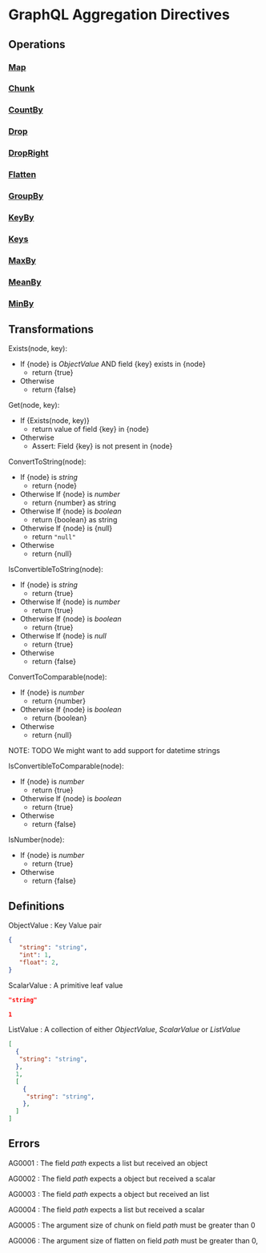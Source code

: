 # GraphQL Aggregation Directives
## Operations
### [Map](Operations/Map/Map.md)
### [Chunk](Operations/Chunk/Chunk.md)
### [CountBy](Operations/CountBy/CountBy.md)
### [Drop](Operations/Drop/Drop.md)
### [DropRight](Operations/Drop/DropRight.md)
### [Flatten](Operations/Flatten/Flatten.md)
### [GroupBy](Operations/GroupBy/GroupBy.md)
### [KeyBy](Operations/KeyBy/KeyBy.md)
### [Keys](Operations/Keys/Keys.md)
### [MaxBy](Operations/MaxBy/MaxBy.md)
### [MeanBy](Operations/MeanBy/MeanBy.md)
### [MinBy](Operations/MinBy/MinBy.md)

## Transformations
Exists(node, key):
  * If {node} is *ObjectValue* AND field {key} exists in {node}
    * return {true}
  * Otherwise
    * return {false}

Get(node, key):
  * If {Exists(node, key)}
    * return value of field {key} in {node}
  * Otherwise
    * Assert: Field {key} is not present in {node}

ConvertToString(node):
  * If {node} is *string*
    * return {node}
  * Otherwise If {node} is *number*
    * return {number} as string
  * Otherwise If {node} is *boolean*
    * return {boolean} as string
  * Otherwise If {node} is {null}
    * return `"null"`
  * Otherwise  
    * return {null}

IsConvertibleToString(node):
  * If {node} is *string*
    * return {true}
  * Otherwise If {node} is *number*
    * return {true}
  * Otherwise If {node} is *boolean*
    * return {true}
  * Otherwise If {node} is *null*
    * return {true}
  * Otherwise  
    * return {false}

ConvertToComparable(node):
  * If {node} is *number*
    * return {number} 
  * Otherwise If {node} is *boolean*
    * return {boolean} 
  * Otherwise  
    * return {null}

NOTE: TODO We might want to add support for datetime strings

IsConvertibleToComparable(node):
  * If {node} is *number*
    * return {true}
  * Otherwise If {node} is *boolean*
    * return {true}
  * Otherwise  
    * return {false}

IsNumber(node):
  * If {node} is *number*
    * return {true}
  * Otherwise  
    * return {false}


## Definitions
ObjectValue
: Key Value pair

```json example
{
   "string": "string",
   "int": 1,
   "float": 2,
}
```

ScalarValue
: A primitive leaf value

```json example
"string"
```
```json example
1
```

ListValue
: A collection of either  *ObjectValue*, *ScalarValue* or *ListValue*

```json example
[ 
  {
   "string": "string",
  },
  1,
  [
    {
     "string": "string",
    },
  ]
]
```


## Errors 
AG0001
: The field *path* expects a list but received an object

AG0002
: The field *path* expects a object but received a scalar

AG0003
: The field *path* expects a object but received an list

AG0004
: The field *path* expects a list but received a scalar

AG0005
: The argument size of chunk on field *path* must be greater than 0

AG0006
: The argument size of flatten on field *path* must be greater than 0,
